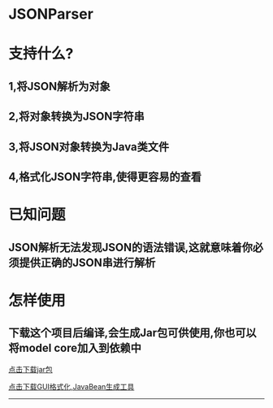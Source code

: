 # JSONParser
支持什么?
=============================================================
1,将JSON解析为对象
------------------------------------------------
2,将对象转换为JSON字符串
------------------------------------------------
3,将JSON对象转换为Java类文件
------------------------------------------------
4,格式化JSON字符串,使得更容易的查看
------------------------------------------------

已知问题
==============================================================
JSON解析无法发现JSON的语法错误,这就意味着你必须提供正确的JSON串进行解析
--------------------------------------------------------------
怎样使用
==============================================================
下载这个项目后编译,会生成Jar包可供使用,你也可以将model core加入到依赖中
---------------------------------------------------------------

[点击下载jar包](https://raw.githubusercontent.com/lovely3x/JSONParser/master/core/jar/core.jar)

[点击下载GUI格式化,JavaBean生成工具](https://github.com/lovely3x/JSONParser/tree/master/GUI/GUI.jar)

------------------------------------------------------------------